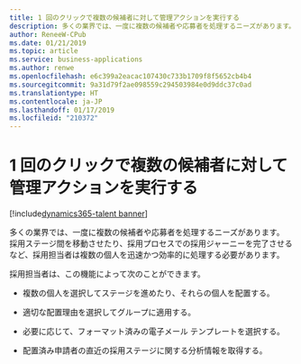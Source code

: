 ```yaml
---
title: 1 回のクリックで複数の候補者に対して管理アクションを実行する
description: 多くの業界では、一度に複数の候補者や応募者を処理するニーズがあります。
author: ReneeW-CPub
ms.date: 01/21/2019
ms.topic: article
ms.service: business-applications
ms.author: renwe
ms.openlocfilehash: e6c399a2eacac107430c733b1709f8f5652cb4b4
ms.sourcegitcommit: 9a31d79f2ae098559c294503984e0d9ddc37c0ad
ms.translationtype: HT
ms.contentlocale: ja-JP
ms.lasthandoff: 01/17/2019
ms.locfileid: "210372"
---
```

#  <a name="take-administrative-actions-on-multiple-candidates-with-a-single-click"></a>1 回のクリックで複数の候補者に対して管理アクションを実行する
[!include[dynamics365-talent banner](../../includes/dynamics365-talent.md)]





多くの業界では、一度に複数の候補者や応募者を処理するニーズがあります。 採用ステージ間を移動させたり、採用プロセスでの採用ジャーニーを完了させるなど、採用担当者は複数の個人を迅速かつ効率的に処理する必要があります。

採用担当者は、この機能によって次のことができます。

-   複数の個人を選択してステージを進めたり、それらの個人を配置する。

-   適切な配置理由を選択してグループに適用する。

-   必要に応じて、フォーマット済みの電子メール テンプレートを選択する。

-   配置済み申請者の直近の採用ステージに関する分析情報を取得する。
